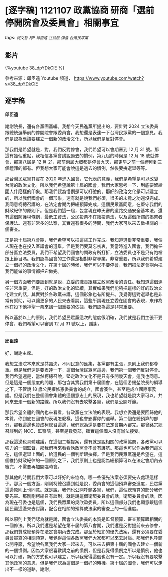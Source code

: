 # [逐字稿] 1121107 政黨協商 研商「選前停開院會及委員會」相關事宜

###### tags: `柯文哲` `柯P` `邱臣遠` `立法院` `停會` `台灣民眾黨`

## 影片

{%youtube 38_dpYDkCiE %}

參考來源：邱臣遠 Youtube 頻道， https://www.youtube.com/watch?v=38_dpYDkCiE

## 逐字稿

#### 邱臣遠

謝謝院長，還有各黨團黨編。我想今天民進黨所提出的，要針對 2024 立法委員跟總統選舉前的停開院會跟委員會，我想還是表達一下台灣民眾黨的一個意見。我們是認為應該要建立一個新的政治文化，所以我們是反對停會。

那我們是希望就是，對，我們反對停會，我們希望可以會期審到 12 月 31 號。那這有幾個重點，我相信各黨會講說過去的慣例，第九屆的時候是 12 月 18 號就停會，那第八屆是 12 月 21，那前兩屆大概都是停會九天，那更早之前一個禮拜到三個禮拜的都有。但我想大家可能會說這是過去的慣例，然後要拚選舉等等。

那台灣民眾黨其實在 2020 年進入國會，它代表的意義，我們是希望是可以改變台灣的政治文化。所以我們希望說第十屆的國會，我們大家思考一下，到底要留給國人什麼樣的印象。那我們認為慣例是可以打破的，那好的政治文化是可以建立的，所以我們國會的一個形象，還有就是說我們必須，很多的未竟之功還沒完成。我同意柯總召講的，在法定會期內把總預算完成，這個民眾黨同意，在堅守我們的財政紀律的原則下。但是我們這一屆，包含現在昨天審的道路交通安全基本法，還有這個防護稅條例，最低工資法，公民投票不在籍投票法，以及這個所謂的揭幣者保護法。還有非常多的法案，其實還有很多的時間，我們大家可以來去做相關的一個審查。

正是第十屆第八會期，我們希望可以把這些工作完成。我知道選舉非常重要，我個人現在也在投入區議會的選舉。但是我們要莫忘初衷，我當時進入國會，我們擔任部分區立法委員，我們不希望我們國會的問政有所打折，立法委員也不是只有跑檔跟上節目嗎。我們認為國會的工作還是相對非常專業，非常重要，所以我們希望建立一個好的政治文化，在第十屆的時候，我們可以不要停會，我們把法定會期內把我們能做的事情都把它做完。

另一個方面我們要談到就是說，立委的職責跟建立政黨政治的責任。我知道這個連任非常重要，但是，好的政治文化的延續，其實如果我們能夠把這樣的好的政治文化建立的話，其實對於各政黨來講，這個形象也有所提升。我覺得這對選舉也是非常有幫助，可以讓更多的人民來去看說，這些所謂現任立委在國會的表現，來作為他在投下他神聖一票來講一個重要的依據，我們認為這是非常重要。

所以基於以上的原則，我們希望民眾黨這次的態度很明確，我們就是我們主張不要停會，我們希望可以審到 12 月 31 號以上，謝謝。

---

#### 邱臣遠

好，謝謝主席。

我想立法院本來就是共識決，不同民意的匯集，各黨都有主張，原則上我們都尊重。但是我們還是要表達一下，這個台灣民眾黨這邊，我們第一個我們反對停會。我們希望還是，當然柯總召說，堅定政治文化不是只有多開幾天會，這我也同意。但是這是一個態度的問題，那包含其實我們第十屆國會，在這個游錫堃院長的領導之下，不管說 18 歲公民權修憲委員會的成立，國會簽件，甚至是成立國際事務處。但是我們在整個國會集體的這個意志上的展現，我也希望就是說大家可以，共同來去走一個新的路線。所以我們沒有去攻擊各黨，我們是公開呼籲。

那我希望全體的國內也來看看，各政黨在立法院的表現。我想立委還是要回歸他的本質，你到底在國會的表現怎麼樣，這也會影響你的選舉。第二個在總預算的部分，那我這邊也贊成柯總召這邊，我們認為還是要在法定會期內審完。那曾銘宗總召談到的 NCC、監察院，甚至是數發部，確實這個國人沒有辦法接受。

那我這邊也具體建議，在這個二輪提案，還有就是說相關的政黨協商，各政黨可以強力的一個監督，那我們再來看看執政黨會不會有護航。那這也可以作為我們這次在，這個選舉上面的，給選民的一個判斷跟抉擇。但是我們民眾黨還是希望在，這個維持財政紀律的一個原則之下，我們原則上也是認為總預算可以在法定會期內去審完，不需要再加開臨時會。

那其他的時間我們大家可以好好的來協商，哪一些優先法案必須要先去處理這樣子。那另一個方面，剛剛柯總召講到就是說，委員會的這個預算審查進度，民眾黨這邊原則上也同意。就是說，我們也公開呼籲各黨，我們，這個總預算的部分我們要先審。那剛剛柯總召有談到，就是說這個衛環委員會的話，衛環委員會的話，因為現在召委也是這個，我們民眾黨的吳欣盈委員，所以這個部分我們也願意跟這個國民黨這邊來去討論，配合在相關的預算或法案的審查上的一個進度。

所以原則上我們認為就是說，國會立法委員的本質是監督預算，審查預算跟相關的一個修法。所以我們還是希望在第十屆的第八會期，我們還是反對提前來去停會，那我們贊成總預算在法定會期內去完成。那至於細節的優先法案，還有必須要在委員會審查的相關預算，我覺得這個各政黨我們大家都可以來去討論。那我們也呼籲公開呼籲，希望說各黨我們大家一起來去，可以來去把第十屆的國會去建立一個新的一個慣例。因為大家很喜歡講之前的慣例，但是我覺得慣例之所以是慣例，他也可以打破，新的方式也可以建立，所以我覺得這個也沒有一定。所以我沒有要攻擊其他政黨的意思，但是我們認為這個是一個好的時機。第十屆的國會，我們可以走出不一樣的道路，謝謝。


